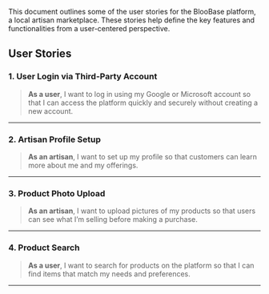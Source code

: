 
This document outlines some of the user stories for the BlooBase platform, a local artisan marketplace. These stories help define the key features and functionalities from a user-centered perspective.

## User Stories

### 1. User Login via Third-Party Account
> **As a user**, I want to log in using my Google or Microsoft account so that I can access the platform quickly and securely without creating a new account.

---

### 2. Artisan Profile Setup
> **As an artisan**, I want to set up my profile so that customers can learn more about me and my offerings.

---

### 3. Product Photo Upload
> **As an artisan**, I want to upload pictures of my products so that users can see what I’m selling before making a purchase.

---

### 4. Product Search
> **As a user**, I want to search for products on the platform so that I can find items that match my needs and preferences.

---



